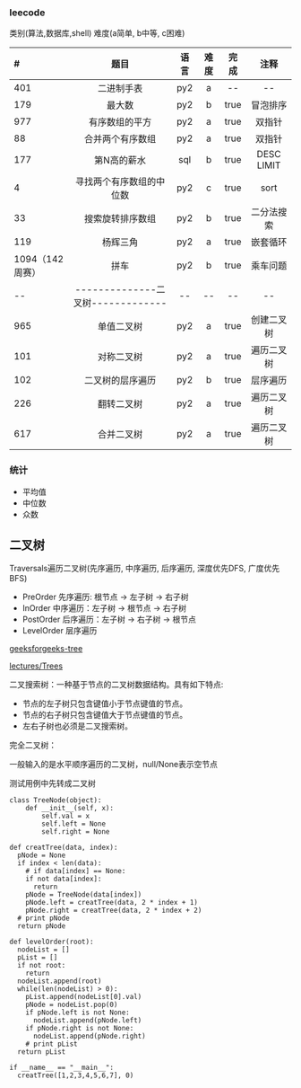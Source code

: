 ### leecode

类别(算法,数据库,shell)
难度(a简单, b中等, c困难)


|#|题目|语言|难度|完成|注释|
|:-|:-:|:-:|:-:|:-:|:-:|
|401|二进制手表|py2|a|--|--|
|179|最大数|py2|b|true|冒泡排序|
|977|有序数组的平方|py2|a|true|双指针|
|88|合并两个有序数组|py2|a|true|双指针|
|177| 第N高的薪水|sql|b|true|DESC LIMIT|
|4| 寻找两个有序数组的中位数 |py2|c|true|sort|
|33| 搜索旋转排序数组 |py2|b|true|二分法搜索|
|119| 杨辉三角 |py2|a|true|嵌套循环|
|1094（142周赛）| 拼车 |py2|b|true|乘车问题|
|--| --------------二叉树------------- |--|--|--|--|
|965| 单值二叉树 |py2|a|true|创建二叉树|
|101| 对称二叉树 |py2|a|true|遍历二叉树|
|102| 二叉树的层序遍历 |py2|b|true|层序遍历|
|226| 翻转二叉树 |py2|a|true|遍历二叉树|
|617| 合并二叉树 |py2|a|true|遍历二叉树|

### 统计

- 平均值
- 中位数
- 众数

## 二叉树

Traversals遍历二叉树(先序遍历, 中序遍历, 后序遍历, 深度优先DFS, 广度优先BFS)

- PreOrder 先序遍历: 根节点 -> 左子树 -> 右子树
- InOrder 中序遍历：左子树 -> 根节点 -> 右子树
- PostOrder 后序遍历：左子树 -> 右子树 -> 根节点 
- LevelOrder 层序遍历

[geeksforgeeks-tree](https://www.geeksforgeeks.org/binary-tree-data-structure/)

[lectures/Trees](https://www.cs.cmu.edu/~adamchik/15-121/lectures/Trees/trees.html)



二叉搜索树：一种基于节点的二叉树数据结构。具有如下特点:

- 节点的左子树只包含键值小于节点键值的节点。
- 节点的右子树只包含键值大于节点键值的节点。
- 左右子树也必须是二叉搜索树。



完全二叉树：

一般输入的是水平顺序遍历的二叉树，null/None表示空节点

测试用例中先转成二叉树

```
class TreeNode(object):
    def __init__(self, x):
        self.val = x
        self.left = None
        self.right = None

def creatTree(data, index):
  pNode = None
  if index < len(data):
    # if data[index] == None:
    if not data[index]:
      return
    pNode = TreeNode(data[index])
    pNode.left = creatTree(data, 2 * index + 1)
    pNode.right = creatTree(data, 2 * index + 2)
  # print pNode
  return pNode

def levelOrder(root):
  nodeList = []
  pList = []
  if not root:
    return
  nodeList.append(root)
  while(len(nodeList) > 0):
    pList.append(nodeList[0].val)
    pNode = nodeList.pop(0)
    if pNode.left is not None:
      nodeList.append(pNode.left)
    if pNode.right is not None:
      nodeList.append(pNode.right)
    # print pList
  return pList

if __name__ == "__main__":
  creatTree([1,2,3,4,5,6,7], 0)
```

